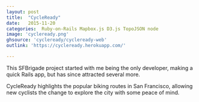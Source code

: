 ```yaml
---
layout: post
title:  "CycleReady"
date:   2015-11-20
categories:  Ruby-on-Rails Mapbox.js D3.js TopoJSON node
image: 'cycleready.png'
ghsource: 'cycleready/cycleready-web'
outlink: 'https://cycleready.herokuapp.com/'

---
```

This SFBrigade project started with me being the only developer, making a quick Rails app, but has since attracted several more.

CycleReady highlights the popular biking routes in San Francisco, allowing new cyclists the change to explore the city with some peace of mind.
